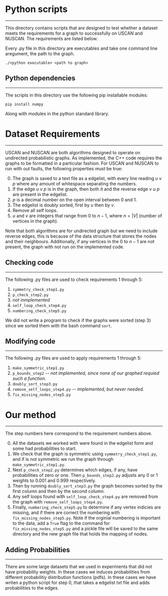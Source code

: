 # Python scripts
---------------

This directory contains scripts that are designed to test whether a dataset meets the requirements for a graph to successfully on USCAN and NUSCAN.
The requirements are listed below.

Every .py file in this directory are executables and take one command line aregument, the path to the graph.

`./<python executable> <path to graph>`

## Python dependencies
-----------------------
The scripts in this directory use the following pip installable modules:

`pip install numpy`

Along with modules in the python standard library.

# Dataset Requirements
-----------------------

USCAN and NUSCAN are both algorithms designed to operate on undirected probabilistic graphs. As implemented, the C++ code requires the graphs to be formatted in a particular fashion. For USCAN and NUSCAN to run with out faults, the following properties must be true:

0. The graph is saved to a text file as a edgelist, with every line reading $u$  $v$  $p$ where any amount of whitespace separating the numbers.
1. If the edge $u$  $v$  $p$ is in the graph, then both it and the reverse edge $v$  $u$  $p$ are present in the edgelist.
2. $p$ is a decimal number on the open interval between 0 and 1.
3. The edgelist is doubly sorted, first by $u$ then by $v$.
4. Remove all self loops.
5. $u$ and $v$ are integers that range from $0$ to $n-1$, where $n = |V|$ (number of vertices in the graph).


Note that both algorithms are for undirected graph but we need to include reverse edges, this is because of the data structure that stores the nodes and their neighbours. Additionally, if any vertices in the $0$ to $n-1$ are not present, the graph with not run on the implemented code.


## Checking code
-----------------

The following .py files are used to check requirements 1 through 5:

1. `symmetry_check_step1.py`
2. `p_check_step2.py`
3.  _not inmplemented_
4. `self_loop_check_step4.py`
5. `numbering_check_step5.py`

We did not write a program to check if the graphs were sorted (step 3) since we sorted them with the bash command `sort`.

## Modifying code
---------------

The following .py files are used to apply requirements 1 through 5:

1. `make_symmetric_step1.py`
2. `p_bounds_step2` _-- not implemented, since none of our graphed requied such a function._
3. `doubly_sort_step3.py`
4. `remove_self_loops_step4.py` _-- implemented, but never needed._
5. `fix_missing_nodes_step5.py`

# Our method
---------------
The step numbers here correspond to the requirement numbers above.

0. All the datasets we worked with were found in the edgelist form and some had probabilities to start.
1. We check that the graph is symmetric using `symmetry_check_step1.py`, and if is not symmetric we run the graph through `make_symmetric_step1.py`.
2. Next `p_check_step2.py` determines which edges, if any, have probabilities of zero or one. Then `p_bounds_step2.py` adjusts any $0$ or $1$ weights to $0.001$ and $0.999$ respectively.
3. Then by running `doubly_sort_step3.py` the graph becomes sorted by the first column and then by the second column.
4. Any self loops found with `self_loop_check_step4.py` are removed from the graph with `remove_self_loops_step4.py`.
5. Finally, `numbering_check_step5.py` to determine if any vertex indicies are missing, and if there are correct the numbering with `fix_missing_nodes_step5.py`. Note if the orginial numbering is important to the data, add a `True` flag to the command for `fix_missing_nodes_step5.py` and a pickle file will be saved to the same directory and the new graph file that holds the mapping of nodes.



## Adding Probabilities
------------------------

There are some large datasets that we used in experiments that did not have probability weights. In these cases we induces probabilities from different probabilitiy distribution functions (pdfs). In these cases we have writen a python script for step 0, that takes a edgelist txt file and adds probabilities to the edges.  